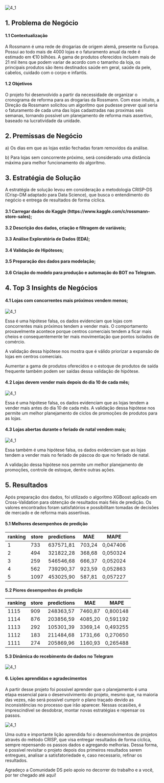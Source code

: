 <img align="center" alt="4_1" src="https://user-images.githubusercontent.com/86201991/178258039-96c493a0-aa18-495c-88c0-12884b4cddb0.jpg" />
<h2>1. Problema de Negócio</h2>
<h4>1.1 Contextualização</h4>
<p>A Rossmann é uma rede de drogarias de origem alemã, presente na Europa. Possui ao todo mais de 4000 lojas e o faturamento anual da rede é estimado em €10 bilhões. A gama de produtos oferecidos incluem mais de 21 mil itens que podem variar de acordo com o tamanho da loja, os principais produtos são itens destinados saúde em geral, saúde da pele, cabelos, cuidado com o corpo e infantis.</p>

<h4>1.2 Objetivos</h4>
<p>O projeto foi desenvolvido a partir da necessidade de organizar o cronograma de reforma para as drogarias da Rossmann. Com esse intuito, a Direção da Rossmann solicitou um algorítmo que pudesse prever qual seria o faturamento de cada uma das lojas cadastradas nas proximas seis semanas, tornando possível um planejamento de reforma mais assertivo, baseado na lucratividade da unidade.</p>

<h2>2. Premissas de Negócio</h2>
<p>a) Os dias em que as lojas estão fechadas foram removidos da análise.</p>
<p>b) Para lojas sem concorrente próximo, será considerado uma distância máxima para melhor funcionamento do algorítmo.</p>

<h2>3. Estratégia de Solução</h2>
<p>A estratégia de solução levou em consideração a metodologia CRISP-DS (Crisp-DM adaptado para Data Science), que busca o entendimento do negócio e entrega de resultados de forma cíclica.
<h4>3.1 Carregar dados do Kaggle (https://www.kaggle.com/c/rossmann-store-sales);</h4>
<h4>3.2 Descrição dos dados, criação e filtragem de variáveis;</h4>
<h4>3.3 Análise Exploratória de Dados (EDA);</h4>
<h4>3.4 Validação de Hipóteses;</h4>
<h4>3.5 Preparação dos dados para modelação;</h4>
<h4>3.6 Criação do modelo para produção e automação do BOT no Telegram.</h4>

<h2>4. Top 3 Insights de Negócios</h2>
<h4>4.1 Lojas com concorrentes mais próximos vendem menos;</h4>
<img align="center" alt="4_1" src="https://user-images.githubusercontent.com/86201991/177865941-b64f93d1-b1b5-40ff-84a5-475d768e2f6e.png" />
<p>Essa é uma hipótese falsa, os dados evidenciam que lojas com concorrentes mais próximos tendem a vender mais. O comportamento provavelmente acontece porque centros comerciais tendem a ficar mais cheios e consequentemente ter mais movimentação que pontos isolados de comércio.</p>
<p>A validação dessa hipótese nos mostra que é válido priorizar a expansão de lojas em centros comerciais. </p><p>Aumentar a gama de produtos oferecidos e o estoque de produtos de saída frequente também podem ser saídas dessa validação de hipótese.</p>

<h4>4.2 Lojas devem vender mais depois do dia 10 de cada mês;</h4>
<img align="center" alt="4_1" src="https://user-images.githubusercontent.com/86201991/177865973-bd6d75ce-6d39-474e-b3ba-9bbf632cdc80.png" />
<p>Essa é uma hipótese falsa, os dados evidenciam que as lojas tendem a vender mais antes do dia 10 de cada mês.
A validação dessa hipótese nos permite um melhor planejamento de ciclos de promoções de produtos para as lojas.</p>

<h4>4.3 Lojas abertas durante o feriado de natal vendem mais;</h4>
<img align="center" alt="4_1" src="https://user-images.githubusercontent.com/86201991/177865979-f7da41aa-573c-4823-b975-82d529251080.png" />
<p>Essa também é uma hipótese falsa, os dados evidenciam que as lojas tendem a vender mais no feriado de páscoa do que no feriado de natal.</p>
<p>A validação dessa hipótese nos permite um melhor planejamento de promoções, controle de estoque, dentre outras ações.</p>

<h2>5. Resultados</h4>

<p>Após preparação dos dados, foi utilizado o algorítmo XGBoost aplicado em Cross-Validation para obtenção de resultados mais fiéis de predição. Os valores encontrados foram satisfatórios e possibilitam tomadas de decisões de mercado e de reforma mais assertivas.</p>

<h4>5.1 Melhores desempenhos de predição</h4>

| ranking | store  |  predictions  | MAE | MAPE |
| ---- | ---- | ---- | ---- | ---- |
| 1 | 733 | 637571,81 | 703,24 | 0,047406 |
| 2 | 494 | 321822,28 | 368,68 | 0,050324 |
| 3 | 259 | 546546,68 | 666,37 | 0,052024 |
| 4 | 562 | 739290,37 | 923,59 | 0,052863 |
| 5 | 1097 | 453025,90 | 587,81 | 0,057227 |

<h4>5.2 Piores desempenhos de predição</h4>

| ranking | store | predictions | MAE | MAPE |
| --- | --- | --- | --- | --- |
| 1115 | 909 | 248363,57 | 7460,87 | 0,800148 |
| 1114 | 876 | 203856,59 | 4085,20 | 0,591192 |
| 1113 | 292 | 105301,39 | 3369,14 | 0,493255 |
| 1112 | 183 | 211484,68 | 1731,66 | 0,270650 |
| 1111 | 274 | 205869,96 | 1160,93 | 0,265488 |

<h4>5.3 Dinâmica do recebimento de dados no Telegram</h4>
<img align="center" alt="4_1" src="https://user-images.githubusercontent.com/86201991/178257840-b8e76309-fbfe-4f95-b3b8-2f40b5076e6d.png" />
<h4>6. Lições aprendidas e agradecimentos</h4>
<p>A partir desse projeto foi possível aprender que o planejamento é uma etapa essencial para o desenvolvimento do projeto, mesmo que, na maioria das vezes, não será possível cumprir o plano traçado devido as inconsistências no processo que irão aparecer. Nessas ocasiões, é imprescindível se desdobrar, montar novas estratégias e repensar os passos.</p>
<img align="center" alt="4_1" src="https://user-images.githubusercontent.com/86201991/178257200-f94a1af2-c0c5-4705-ac3d-3bdc2ac68052.jpeg" />
<p>Uma outra e importante lição aprendida foi o desenvolvimentos de projetos através do método CRISP, que visa entregar resultados de forma cíclica, sempre repensando os passos dados e agregando melhorias. Dessa forma, é possível revisitar o projeto depois dos primeiros resultados serem entregues, analisar a satisfatoriedade e, caso necessario, refinar os resultados.</p>
Agradeço a Comunidade DS pelo apoio no decorrer do trabalho e a você, por ter chegado até aqui!

